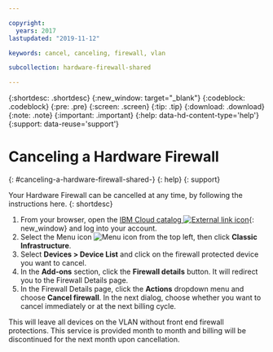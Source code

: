 ```yaml
---

copyright:
  years: 2017
lastupdated: "2019-11-12"

keywords: cancel, canceling, firewall, vlan

subcollection: hardware-firewall-shared

---
```


{:shortdesc: .shortdesc}
{:new_window: target="_blank"}
{:codeblock: .codeblock}
{:pre: .pre}
{:screen: .screen}
{:tip: .tip}
{:download: .download}
{:note: .note}
{:important: .important}
{:help: data-hd-content-type='help'}
{:support: data-reuse='support'}

# Canceling a Hardware Firewall
{: #canceling-a-hardware-firewall-shared-}
{: help}
{: support}

Your Hardware Firewall can be cancelled at any time, by following the instructions here.
{: shortdesc}

1. From your browser, open the [IBM Cloud catalog ![External link icon](../../icons/launch-glyph.svg "External link icon")](https://cloud.ibm.com){: new_window} and log into your account.
2. Select the Menu icon ![Menu icon](../../icons/icon_hamburger.svg) from the top left, then click **Classic Infrastructure**.
3. Select **Devices > Device List** and click on the firewall protected device you want to cancel.
4. In the **Add-ons** section, click the **Firewall details** button. It will redirect you to the Firewall Details page.
5. In the Firewall Details page, click the **Actions** dropdown menu and choose **Cancel firewall**. In the next dialog, choose whether you want to cancel immediately or at the next billing cycle.

This will leave all devices on the VLAN without front end firewall protections. This service is provided month to month and billing will be discontinued for the next month upon cancellation.
